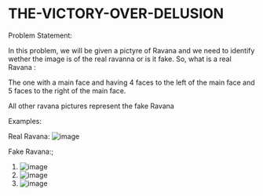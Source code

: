 # THE-VICTORY-OVER-DELUSION
Problem Statement:

In this problem, we will be given a pictyre of Ravana and we need to identify wether the image is of the real ravanna or is it fake. So, what is a real Ravana :

The one with a main face and having 4 faces to the left of the main face and 5 faces to the right of the main face.

All other ravana pictures represent the fake Ravana

Examples:

Real Ravana:
![image](https://github.com/user-attachments/assets/df35c756-f8eb-460c-94b2-b2762d655be6)

Fake Ravana:;
1. ![image](https://github.com/user-attachments/assets/902817a2-54f2-4e32-81ad-a097385da5b1)
2. ![image](https://github.com/user-attachments/assets/c3c414d3-8a32-4077-b798-69e064456b88)
3. ![image](https://github.com/user-attachments/assets/8ee88f73-55a5-4e12-a0d2-b1342082d17d)




